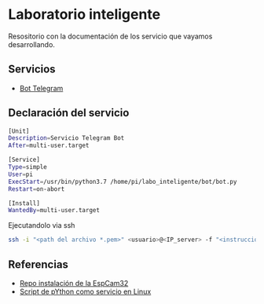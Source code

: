 # Laboratorio inteligente

Resositorio con la documentación de los servicio que vayamos desarrollando.

## Servicios

* [Bot Telegram](/bot/README.md)

## Declaración del servicio

``` bash
[Unit]
Description=Servicio Telegram Bot
After=multi-user.target

[Service]
Type=simple
User=pi
ExecStart=/usr/bin/python3.7 /home/pi/labo_inteligente/bot/bot.py
Restart=on-abort

[Install]
WantedBy=multi-user.target
```

Ejecutandolo via ssh

``` bash
ssh -i "<path del archivo *.pem>" <usuario>@<IP_server> -f "<instrucciones de bash separadas por ';'>"
```

## Referencias

* [Repo instalación de la EspCam32](https://github.com/martuan/esp-ia)
* [Script de pYthon como servicio en Linux](http://chips.mecatronium.com/tutorial-como-correr-un-script-de-python-al-iniciar-el-raspberry-pi/)